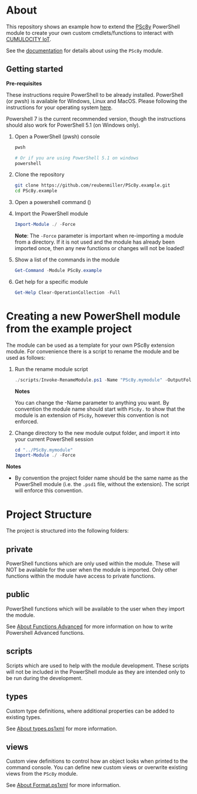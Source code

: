 # About

This repository shows an example how to extend the [PSc8y](https://www.powershellgallery.com/packages/PSc8y) PowerShell module to create your own custom cmdlets/functions to interact with [CUMULOCITY IoT](https://www.softwareag.cloud/site/product/cumulocity-iot.html#/).

See the [documentation](https://reubenmiller.github.io/go-c8y-cli/docs/1-powershell-installation/) for details about using the `PSc8y` module.

## Getting started

**Pre-requisites**

These instructions require PowerShell to be already installed. PowerShell (or pwsh) is available for Windows, Linux and MacOS. Please following the instructions for your operating system [here](https://docs.microsoft.com/en-us/powershell/scripting/install/installing-powershell?view=powershell-7).

Powershell 7 is the current recommended version, though the instructions should also work for PowerShell 5.1 (on Windows only).


1. Open a PowerShell (pwsh) console
    ```sh
    pwsh

    # Or if you are using PowerShell 5.1 on windows
    powershell
    ```

2. Clone the repository

    ```sh
    git clone https://github.com/reubenmiller/PSc8y.example.git
    cd PSc8y.example
    ```

3. Open a powershell command ()

4. Import the PowerShell module

    ```powershell
    Import-Module ./ -Force
    ```

    **Note**: The `-Force` parameter is important when re-importing a module from a directory. If it is not used and the module has already been imported once, then any new functions or changes will not be loaded!

5. Show a list of the commands in the module

    ```powershell
    Get-Command -Module PSc8y.example
    ```

6. Get help for a specific module

    ```powershell
    Get-Help Clear-OperationCollection -Full
    ```

# Creating a new PowerShell module from the example project

The module can be used as a template for your own PSc8y extension module. For convenience there is a script to rename the module and be used as follows:

1. Run the rename module script

    ```powershell
    ./scripts/Invoke-RenameModule.ps1 -Name "PSc8y.mymodule" -OutputFolder "../"
    ```

    **Notes**
    
    You can change the -Name parameter to anything you want. By convention the module name should start with `PSc8y.` to show that the module is an extension of `PSc8y`, however this convention is not enforced.

2. Change directory to the new module output folder, and import it into your current PowerShell session

    ```powershell
    cd "../PSc8y.mymodule"
    Import-Module ./ -Force
    ```

**Notes**

* By convention the project folder name should be the same name as the PowerShell module (i.e. the `.psd1` file, without the extension). The script will enforce this convention.

# Project Structure

The project is structured into the following folders:

## private

PowerShell functions which are only used within the module. These will NOT be available for the user when the module is imported. Only other functions within the module have access to private functions.

## public

PowerShell functions which will be available to the user when they import the module.

See [About Functions Advanced](https://docs.microsoft.com/en-us/powershell/module/microsoft.powershell.core/about/about_functions_advanced?view=powershell-7) for more information on how to write Powershell Advanced functions.

## scripts

Scripts which are used to help with the module development. These scripts will not be included in the PowerShell module as they are intended only to be run during the development.

## types

Custom type definitions, where additional properties can be added to existing types.

See [About types.ps1xml](https://docs.microsoft.com/en-us/powershell/module/microsoft.powershell.core/about/about_types.ps1xml?view=powershell-7) for more information.

## views

Custom view definitions to control how an object looks when printed to the command console. You can define new custom views or overwrite existing views from the `PSc8y` module.

See [About Format.ps1xml](https://docs.microsoft.com/en-us/powershell/module/microsoft.powershell.core/about/about_format.ps1xml?view=powershell-7) for more information.

